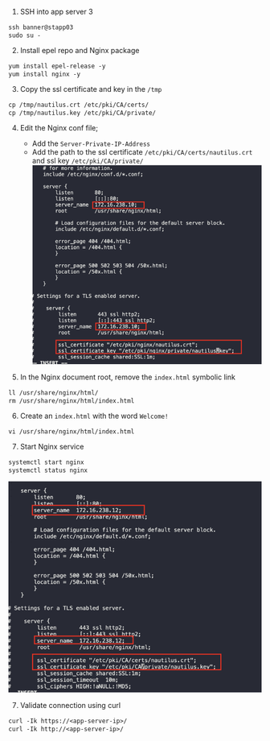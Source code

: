 1. SSH into app server 3
```
ssh banner@stapp03
sudo su -
```

2. Install epel repo and Nginx package
```
yum install epel-release -y
yum install nginx -y
```

3. Copy the ssl certificate and key in the `/tmp`
```
cp /tmp/nautilus.crt /etc/pki/CA/certs/
cp /tmp/nautilus.key /etc/pki/CA/private/
```

4. Edit the Nginx conf file;
   * Add the `Server-Private-IP-Address`
   * Add the path to the ssl certificate `/etc/pki/CA/certs/nautilus.crt` and ssl key `/etc/pki/CA/private/`
![](./img/1.png)

5. In the Nginx document root, remove the `index.html` symbolic link
```
ll /usr/share/nginx/html/
rm /usr/share/nginx/html/index.html
```

6. Create an `index.html` with the word `Welcome!`
```
vi /usr/share/nginx/html/index.html
```

7. Start Nginx service
```
systemctl start nginx
systemctl status nginx
```

![](./img/2.png)

7. Validate connection using curl
```
curl -Ik https://<app-server-ip>/
curl -Ik http://<app-server-ip>/
```